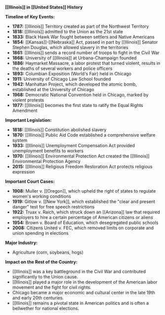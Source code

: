 **[[Illinois]] in [[United States]] History**

**Timeline of Key Events:**

* **1787:** [[Illinois]] Territory created as part of the Northwest Territory
* **1818:** [[Illinois]] admitted to the Union as the 21st state
* **1833:** Black Hawk War fought between settlers and Native Americans
* **1854:** [[Kansas]]-[[Nebraska]] Act, passed in part by [[Illinois]] Senator Stephen Douglas, which allowed slavery in the territories
* **1861:** [[Illinois]] sends a record number of troops to fight in the Civil War
* **1868:** University of [[Illinois]] at Urbana-Champaign founded
* **1886:** Haymarket Massacre, a labor protest that turned violent, results in the deaths of several workers and police officers
* **1893:** Columbian Exposition (World's Fair) held in Chicago
* **1911:** University of Chicago Law School founded
* **1942:** Manhattan Project, which developed the atomic bomb, established at the University of Chicago
* **1968:** Democratic National Convention held in Chicago, marked by violent protests
* **1977:** [[Illinois]] becomes the first state to ratify the Equal Rights Amendment

**Important Legislation:**

* **1818:** [[Illinois]] Constitution abolished slavery
* **1870:** [[Illinois]] Public Aid Code established a comprehensive welfare system
* **1933:** [[Illinois]] Unemployment Compensation Act provided unemployment benefits to workers
* **1970:** [[Illinois]] Environmental Protection Act created the [[Illinois]] Environmental Protection Agency
* **2015:** [[Illinois]] Religious Freedom Restoration Act protects religious expression

**Important Court Cases:**

* **1908:** Muller v. [[Oregon]], which upheld the right of states to regulate women's working conditions
* **1919:** Gitlow v. [[New York]], which established the "clear and present danger" test for free speech restrictions
* **1922:** Truax v. Raich, which struck down an [[Arizona]] law that required employers to hire a certain percentage of American citizens or aliens
* **1954:** Brown v. Board of Education, which desegregated public schools
* **2008:** Citizens United v. FEC, which removed limits on corporate and union spending in elections

**Major Industry:**

* Agriculture (corn, soybeans, hogs)

**Impact on the Rest of the Country:**

* [[Illinois]] was a key battleground in the Civil War and contributed significantly to the Union cause.
* [[Illinois]] played a major role in the development of the American labor movement and the fight for civil rights.
* Chicago became a major economic and cultural center in the late 19th and early 20th centuries.
* [[Illinois]] remains a pivotal state in American politics and is often a bellwether for national elections.